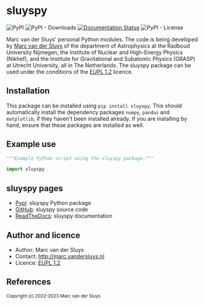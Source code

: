# sluyspy #

![PyPI](https://img.shields.io/pypi/v/sluyspy?color=%230A0) ![PyPI -
Downloads](https://img.shields.io/pypi/dm/sluyspy) [![Documentation
Status](https://readthedocs.org/projects/sluyspy/badge/?version=latest)](https://sluyspy.readthedocs.io/en/latest/?badge=latest)
![PyPI - License](https://img.shields.io/pypi/l/sluyspy?color=%230A0)

Marc van der Sluys' personal Python modules.
The code is being developed by [Marc van der Sluys](http://marc.vandersluys.nl) of the department of
Astrophysics at the Radboud University Nijmegen, the Institute of Nuclear and High-Energy Physics (Nikhef),
and the Institute for Gravitational and Subatomic Physics (GRASP) at Utrecht University, all in The
Netherlands.  The sluyspy package can be used under the conditions of the 
[EUPL 1.2](https://www.eupl.eu/1.2/en/) licence.


## Installation ##

This package can be installed using `pip install sluyspy`.  This should automatically install the
dependency packages `numpy`, `pandas` and `matplotlib`, if they haven't been installed already.  If you are
installing by hand, ensure that these packages are installed as well.


## Example use ##

```python
"""Example Python script using the sluyspy package."""

import sluyspy

```

## sluyspy pages ##

* [Pypi](https://pypi.org/project/sluyspy/): sluyspy Python package
* [GitHub](https://github.com/MarcvdSluys/sluyspy/): sluyspy source code
* [ReadTheDocs](https://sluyspy.readthedocs.io/): sluyspy documentation


## Author and licence ##

* Author: Marc van der Sluys
* Contact: http://marc.vandersluys.nl
* Licence: [EUPL 1.2](https://www.eupl.eu/1.2/en/)


## References ##


<sub>Copyright (c) 2022-2023 Marc van der Sluys</sub>
